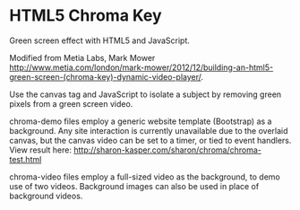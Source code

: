 HTML5 Chroma Key
==============

Green screen effect with HTML5 and JavaScript.

Modified from Metia Labs, Mark Mower 
    http://www.metia.com/london/mark-mower/2012/12/building-an-html5-green-screen-(chroma-key)-dynamic-video-player/. 

Use the canvas tag and JavaScript to isolate a subject by removing green pixels from a green screen video.

chroma-demo files employ a generic website template (Bootstrap) as a background. Any site interaction is currently unavailable due to the overlaid canvas, but the canvas video can be set to a timer, or tied to event handlers. View result here: http://sharon-kasper.com/sharon/chroma/chroma-test.html

chroma-video files employ a full-sized video as the background, to demo use of two videos. Background images can also be used in place of background videos. 
